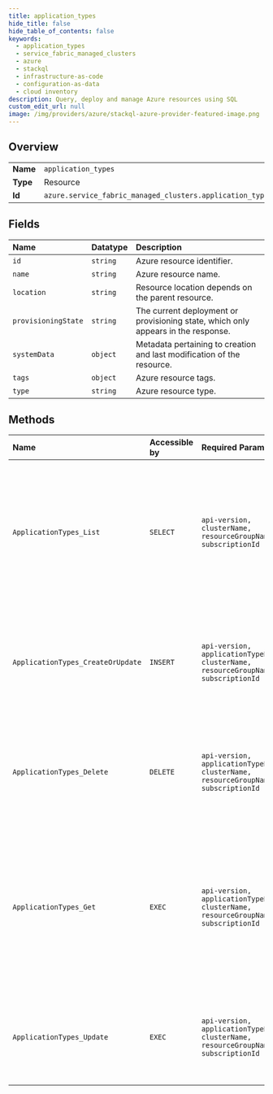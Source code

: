 ```yaml
---
title: application_types
hide_title: false
hide_table_of_contents: false
keywords:
  - application_types
  - service_fabric_managed_clusters
  - azure    
  - stackql
  - infrastructure-as-code
  - configuration-as-data
  - cloud inventory
description: Query, deploy and manage Azure resources using SQL
custom_edit_url: null
image: /img/providers/azure/stackql-azure-provider-featured-image.png
---
```

  
    

## Overview
<table><tbody>
<tr><td><b>Name</b></td><td><code>application_types</code></td></tr>
<tr><td><b>Type</b></td><td>Resource</td></tr>
<tr><td><b>Id</b></td><td><code>azure.service_fabric_managed_clusters.application_types</code></td></tr>
</tbody></table>

## Fields
| Name | Datatype | Description |
|:-----|:---------|:------------|
| `id` | `string` | Azure resource identifier. |
| `name` | `string` | Azure resource name. |
| `location` | `string` | Resource location depends on the parent resource. |
| `provisioningState` | `string` | The current deployment or provisioning state, which only appears in the response. |
| `systemData` | `object` | Metadata pertaining to creation and last modification of the resource. |
| `tags` | `object` | Azure resource tags. |
| `type` | `string` | Azure resource type. |
## Methods
| Name | Accessible by | Required Params | Description |
|:-----|:--------------|:----------------|:------------|
| `ApplicationTypes_List` | `SELECT` | `api-version, clusterName, resourceGroupName, subscriptionId` | Gets all application type name resources created or in the process of being created in the Service Fabric managed cluster resource. |
| `ApplicationTypes_CreateOrUpdate` | `INSERT` | `api-version, applicationTypeName, clusterName, resourceGroupName, subscriptionId` | Create or update a Service Fabric managed application type name resource with the specified name. |
| `ApplicationTypes_Delete` | `DELETE` | `api-version, applicationTypeName, clusterName, resourceGroupName, subscriptionId` | Delete a Service Fabric managed application type name resource with the specified name. |
| `ApplicationTypes_Get` | `EXEC` | `api-version, applicationTypeName, clusterName, resourceGroupName, subscriptionId` | Get a Service Fabric application type name resource created or in the process of being created in the Service Fabric managed cluster resource. |
| `ApplicationTypes_Update` | `EXEC` | `api-version, applicationTypeName, clusterName, resourceGroupName, subscriptionId` | Updates the tags of an application type resource of a given managed cluster. |
